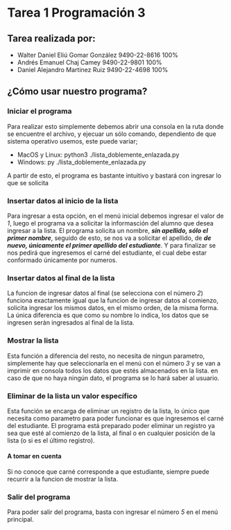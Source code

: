 # Tarea 1 Programación 3

## Tarea realizada por:

- Walter Daniel Eliú Gomar González 9490-22-8616 100%
- Andrés Emanuel Chaj Camey 9490-22-9801 100%
- Daniel Alejandro Martinez Ruiz 9490-22-4698 100%

## ¿Cómo usar nuestro programa?

### Iniciar el programa

Para realizar esto simplemente debemos abrir una consola en la ruta donde se encuentre el
archivo, y ejecuar un sólo comando, dependiento de que sistema operativo usemos, este puede variar;

- MacOS y Linux: python3 ./lista_doblemente_enlazada.py
- Windows: py ./lista_doblemente_enlazada.py

A partir de esto, el programa es bastante intuitivo y bastará con ingresar lo que se solicita

### Insertar datos al inicio de la lista

Para ingresar a esta opción, en el menú inicial debemos ingresar el valor de _1_, luego el
programa va a solicitar la informasción del alumno que desea ingresar a la lista.
El programa solicita un nombre, **_sin apellido, sólo el primer nombre_**, seguido de esto, se nos va
a solicitar el apellido, de **_de nuevo, únicamente el primer apellido del estudiante_**. Y para finalizar
se nos pedirá que ingresemos el carné del estudiante, el cual debe estar conformado únicamente por numeros.

### Insertar datos al final de la lista

La funcion de ingresar datos al final (se selecciona con el número _2_) funciona exactamente
igual que la funcion de ingresar datos al comienzo, solicita ingresar los mismos datos, en el
mismo orden, de la misma forma. La única diferencia es que como su nombre lo indica, los datos
que se ingresen serán ingresados al final de la lista.

### Mostrar la lista

Esta función a diferencia del resto, no necesita de ningun parametro, simplemente hay que seleccionarla en el
menú con el número _3_ y se van a imprimir en consola todos los datos que estés almacenados en la lista. en
caso de que no haya ningún dato, el programa se lo hará saber al usuario.

### Eliminar de la lista un valor específico

Esta función se encarga de eliminar un registro de la lista, lo único que necesita como parametro para poder
funcionar es que ingresemos el carné del estudiante. El programa está preparado poder eliminar un registro ya
sea que esté al comienzo de la lista, al final o en cualquier posición de la lista (o si es el último registro).

#### A tomar en cuenta

Si no conoce que carné corresponde a que estudiante, siempre puede recurrir a la funcion de mostrar la lista.

### Salir del programa

Para poder salir del programa, basta con ingresar el número _5_ en el menú principal.
